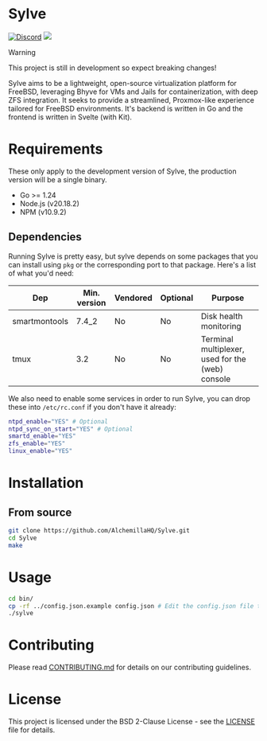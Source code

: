 # Sylve

<a href="https://discord.gg/bJB826JvXK"><img src="https://img.shields.io/discord/1075365732143071232" alt="Discord"></a>
<a href="https://sylve-ci.alchemilla.io"><img src="https://sylve-ci.alchemilla.io/job/Sylve%20Build/badge/icon"></a>

> [!WARNING]
> This project is still in development so expect breaking changes!

Sylve aims to be a lightweight, open-source virtualization platform for FreeBSD, leveraging Bhyve for VMs and Jails for containerization, with deep ZFS integration. It seeks to provide a streamlined, Proxmox-like experience tailored for FreeBSD environments. It's backend is written in Go and the frontend is written in Svelte (with Kit).

# Requirements

These only apply to the development version of Sylve, the production version will be a single binary.

- Go >= 1.24
- Node.js (v20.18.2)
- NPM (v10.9.2)

## Dependencies

Running Sylve is pretty easy, but sylve depends on some packages that you can install using `pkg` or the corresponding port to that package. Here's a list of what you'd need:

| Dep           | Min. version | Vendored | Optional | Purpose                                          |
| ------------- | ------------ | -------- | -------- | ------------------------------------------------ |
| smartmontools | 7.4_2        | No       | No       | Disk health monitoring                           |
| tmux          | 3.2          | No       | No       | Terminal multiplexer, used for the (web) console |

We also need to enable some services in order to run Sylve, you can drop these into `/etc/rc.conf` if you don't have it already:

```sh
ntpd_enable="YES" # Optional
ntpd_sync_on_start="YES" # Optional
smartd_enable="YES"
zfs_enable="YES"
linux_enable="YES"
```

# Installation

## From source

```sh
git clone https://github.com/AlchemillaHQ/Sylve.git
cd Sylve
make
```

# Usage

```sh
cd bin/
cp -rf ../config.json.example config.json # Edit the config.json file to your liking
./sylve
```

# Contributing

Please read [CONTRIBUTING.md](docs/CONTRIBUTING.md) for details on our contributing guidelines.

# License

This project is licensed under the BSD 2-Clause License - see the [LICENSE](LICENSE) file for details.
